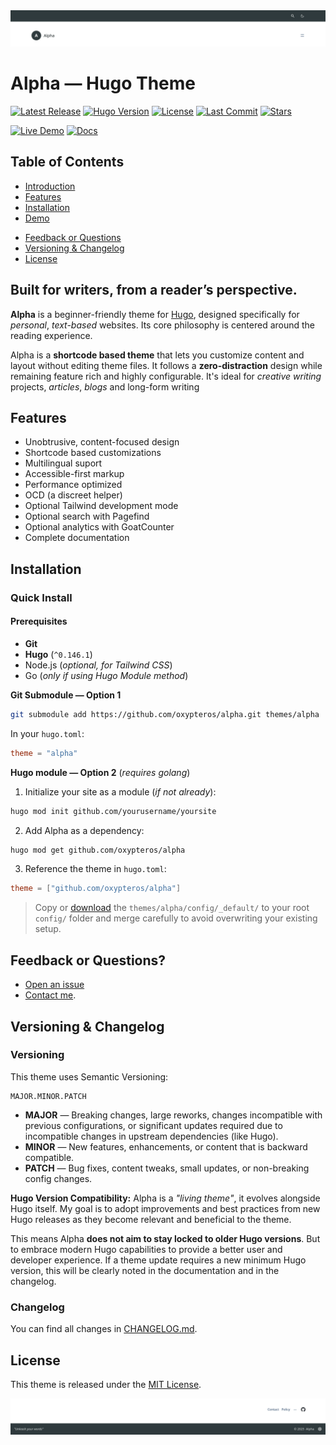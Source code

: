 <picture>
  <source media="(prefers-color-scheme: dark)" srcset="https://raw.githubusercontent.com/oxypteros/alpha/refs/heads/main/.github/screenshots/alpha-header-dark.webp">
  <source media="(prefers-color-scheme: light)" srcset="https://raw.githubusercontent.com/oxypteros/alpha/refs/heads/main/.github/screenshots/alpha-header.webp">
  <img alt="Alpha header demo screenshot" src="https://raw.githubusercontent.com/oxypteros/alpha/refs/heads/main/.github/screenshots/alpha-header.webp">
</picture>

# Alpha — Hugo Theme
[![Latest Release](https://img.shields.io/github/v/release/oxypteros/alpha?label=Release&style=flat&color=5f5f5f)](https://github.com/oxypteros/alpha/releases/latest)
[![Hugo Version](https://img.shields.io/badge/Hugo-%5E0.146.1-5f5f5f?&style=flat&logoColor=white)](https://github.com/gohugoio/hugo/releases)
[![License](https://img.shields.io/github/license/oxypteros/alpha?label=License&style=flat&color=5f5f5f)](https://github.com/oxypteros/alpha/blob/main/LICENSE)
[![Last Commit](https://img.shields.io/github/last-commit/oxypteros/alpha?label=Last%20Commit&style=flat&color=5f5f5f)](https://github.com/oxypteros/alpha/commits/main)
[![Stars](https://img.shields.io/github/stars/oxypteros/alpha?label=Stars&style=flat&color=5f5f5f)](https://github.com/oxypteros/alpha/stargazers)


[![Live Demo](https://img.shields.io/badge/Demo-alpha.oxypteros.com-2196f3)](https://alpha.oxypteros.com)
[![Docs](https://img.shields.io/badge/Docs-Available-2196f3)](https://alpha.oxypteros.com/docs)

## Table of Contents
- [Introduction](#built-for-writers-from-a-readers-perspective)
- [Features](#features)
- [Installation](#installation)
- [Demo](#demo)
<!--- [Need help?](#need-help)-->
- [Feedback or Questions](#feedback-or-questions)
- [Versioning & Changelog](#versioning--changelog)
- [License](#license)
  
## Built for writers, from a reader’s perspective.
**Alpha** is a beginner-friendly theme for [Hugo](https://gohugo.io/), designed specifically for *personal*, *text-based* websites. Its core philosophy is centered around the reading experience.

Alpha is a **shortcode based theme** that lets you customize content and layout without editing theme files. It follows a **zero-distraction** design while remaining feature rich and highly configurable. It's ideal for *creative writing* projects, *articles*, *blogs* and long-form writing

## Features
- Unobtrusive, content-focused design
- Shortcode based customizations
- Multilingual suport
- Accessible-first markup
- Performance optimized
- OCD (a discreet helper)
- Optional Tailwind development mode
- Optional search with Pagefind
- Optional analytics with GoatCounter
- Complete documentation

## Installation
<!--**New to Hugo?** Start with, ["From zero with zero"](https://alpha.oxypteros.com/get-started)
For complete instructions and configuration, see the [documentation](https://alpha.oxypteros.com/docs).-->

### Quick Install

#### Prerequisites
- **Git**
- **Hugo** (`^0.146.1`)
- Node.js (*optional, for Tailwind CSS*)
- Go (*only if using Hugo Module method*)

<!--#### For a new site or testing 

 *Option 1* — **Manual Setup** 
1. [Download the Alpha Starter Site](https://github.com/oxypteros/alpha-starter-site.zip).
2. Unzip and navigate into the folder:
```bash
cd alpha-starter-site
hugo server

```
*Option 2* — **Use GitHub template**
1. Go to the [Alpha Starter Site](https://github.com/oxypteros/alpha-starter-site).
2. Click the **“Use this template”** button to create a new repository.
3. Clone your new repo locally a navigate into the repo folder and run:
```bash
cd alpha-starter-site
hugo server
```

#### For a existing Hugo site-->
**Git Submodule — Option 1**
``` bash
git submodule add https://github.com/oxypteros/alpha.git themes/alpha
```
In your `hugo.toml`:
```toml
theme = "alpha"
```
**Hugo module — Option 2** (*requires golang*)
1. Initialize your site as a module (*if not already*):
```bash
hugo mod init github.com/yourusername/yoursite
```
2. Add Alpha as a dependency:
```bash
hugo mod get github.com/oxypteros/alpha
```
3. Reference the theme in `hugo.toml`:
```toml
theme = ["github.com/oxypteros/alpha"]
```
> Copy or [download](/.github/config.zip) the `themes/alpha/config/_default/` to your root `config/` folder and merge carefully to avoid overwriting your existing setup.

<!--## Demo
[Alpha in action](https://alpha.oxypteros.com)

## Need help?
- [Documentation](https://alpha.oxypteros.com/docs)
- [Developing Alpha (Tailwind setup)](https://alpha.oxypteros.com/docs/developing-alpha)-->

## Feedback or Questions?
- [Open an issue](https://github.com/oxypteros/alpha/issues) 
- [Contact me](mailto:alpha@oxypteros.com?subject=Alpha%20theme).

## Versioning & Changelog

### Versioning

This theme uses Semantic Versioning:
```
MAJOR.MINOR.PATCH

```
- **MAJOR** — Breaking changes, large reworks, changes incompatible with previous configurations, or significant updates required due to incompatible changes in upstream dependencies (like Hugo).
- **MINOR** — New features, enhancements, or content that is backward compatible.
- **PATCH** — Bug fixes, content tweaks, small updates, or non-breaking config changes.


**Hugo Version Compatibility:** Alpha is a *"living theme"*, it evolves alongside Hugo itself. My goal is to adopt improvements and best practices from new Hugo releases as they become relevant and beneficial to the theme.

This means Alpha **does not aim to stay locked to older Hugo versions**. But to embrace modern Hugo capabilities to provide a better user and developer experience.
If a theme update requires a new minimum Hugo version, this will be clearly noted in the documentation and in the changelog.

### Changelog

You can find all changes in [CHANGELOG.md](./CHANGELOG.md).
## License
This theme is released under the [MIT License](./LICENSE).  

<picture>
  <source media="(prefers-color-scheme: dark)" srcset=".github/screenshots/alpha-footer-dark.webp">
  <source media="(prefers-color-scheme: light)" srcset=".github/screenshots/alpha-footer.webp">
  <img alt="Alpha footer demo screenshot" src=".github/screenshots/alpha-footer.webp">
</picture>
